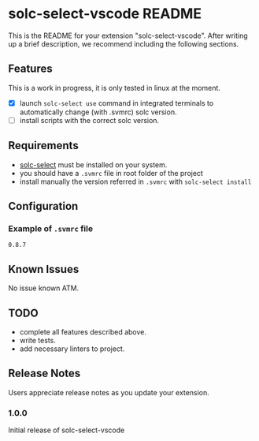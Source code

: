 # solc-select-vscode README

This is the README for your extension "solc-select-vscode". After writing up a brief description, we recommend including the following sections.

## Features

This is a work in progress, it is only tested in linux at the moment.

- [x] launch `solc-select use` command in integrated terminals to automatically change (with .svmrc) solc version.
- [ ] install scripts with the correct solc version.

## Requirements

- [solc-select](https://github.com/crytic/solc-select) must be installed on your system.
- you should have a `.svmrc` file in root folder of the project
- install manually the version referred in `.svmrc` with `solc-select install`

## Configuration

### Example of `.svmrc` file

```
0.8.7
```

## Known Issues

No issue known ATM.

## TODO

- complete all features described above.
- write tests.
- add necessary linters to project.

## Release Notes

Users appreciate release notes as you update your extension.

### 1.0.0

Initial release of solc-select-vscode
